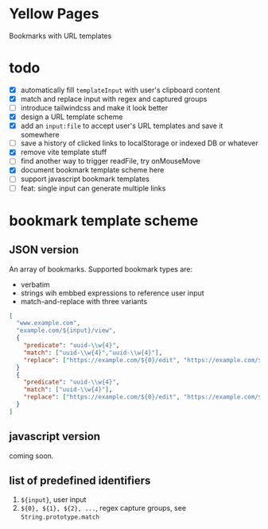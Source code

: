 # Yellow Pages

Bookmarks with URL templates

# todo

- [x] automatically fill `templateInput` with user's clipboard content
- [x] match and replace input with regex and captured groups
- [ ] introduce tailwindcss and make it look better
- [x] design a URL template scheme
- [x] add an `input:file` to accept user's URL templates and save it somewhere
- [ ] save a history of clicked links to localStorage or indexed DB or whatever
- [x] remove vite template stuff
- [ ] find another way to trigger readFile, try onMouseMove
- [x] document bookmark template scheme here
- [ ] support javascript bookmark templates
- [ ] feat: single input can generate multiple links

# bookmark template scheme

## JSON version

An array of bookmarks. Supported bookmark types are:

- verbatim
- strings wih embbed expressions to reference user input
- match-and-replace with three variants

```json
[
  "www.example.com",
  "example.com/${input}/view",
  {
    "predicate": "uuid-\\w{4}",
    "match": ["uuid-\\w{4}","uuid-\\w{4}"],
    "replace": ["https://example.com/${0}/edit", "https://example.com/${0}/view"]
  }
  {
    "predicate": "uuid-\\w{4}",
    "match": ["uuid-\\w{4}"],
    "replace": ["https://example.com/${0}/edit", "https://example.com/${0}/view"]
  }
]
```

## javascript version

coming soon.

## list of predefined identifiers

1. `${input}`, user input
2. `${0}, ${1}, ${2}, ...`, regex capture groups, see `String.prototype.match`
